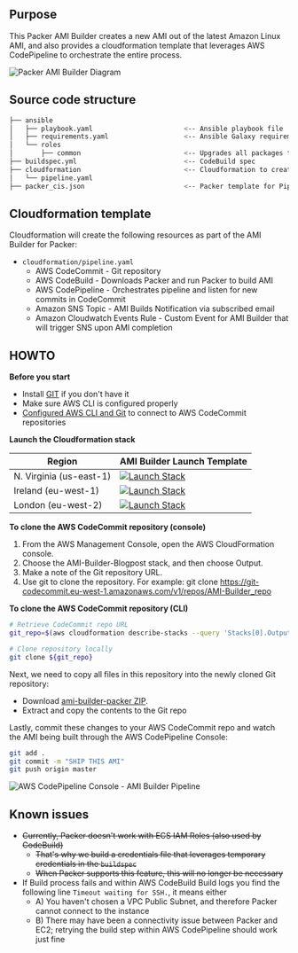 ## Purpose

This Packer AMI Builder creates a new AMI out of the latest Amazon Linux AMI, and also provides a cloudformation template that leverages AWS CodePipeline to 
orchestrate the entire process.

![Packer AMI Builder Diagram](images/ami-builder-diagram.png)

## Source code structure

```bash
├── ansible
│   ├── playbook.yaml                       <-- Ansible playbook file
│   ├── requirements.yaml                   <-- Ansible Galaxy requirements containing additional Roles to be used (CIS, Cloudwatch Logs)
│   └── roles
│       ├── common                          <-- Upgrades all packages through ``yum``
├── buildspec.yml                           <-- CodeBuild spec 
├── cloudformation                          <-- Cloudformation to create entire pipeline
│   └── pipeline.yaml
├── packer_cis.json                         <-- Packer template for Pipeline
```


## Cloudformation template

Cloudformation will create the following resources as part of the AMI Builder for Packer:

* ``cloudformation/pipeline.yaml``
    + AWS CodeCommit - Git repository
    + AWS CodeBuild - Downloads Packer and run Packer to build AMI 
    + AWS CodePipeline - Orchestrates pipeline and listen for new commits in CodeCommit
    + Amazon SNS Topic - AMI Builds Notification via subscribed email
    + Amazon Cloudwatch Events Rule - Custom Event for AMI Builder that will trigger SNS upon AMI completion


## HOWTO

**Before you start**

* Install [GIT](https://git-scm.com/downloads) if you don't have it
* Make sure AWS CLI is configured properly
* [Configured AWS CLI and Git](http://docs.aws.amazon.com/codecommit/latest/userguide/setting-up-https-unixes.html) to connect to AWS CodeCommit repositories

**Launch the Cloudformation stack**

Region | AMI Builder Launch Template
------------------------------------------------- | ---------------------------------------------------------------------------------
N. Virginia (us-east-1) | [![Launch Stack](images/deploy-to-aws.png)](https://console.aws.amazon.com/cloudformation/home?region=us-east-1#/stacks/new?stackName=AMI-Builder-Blogpost&templateURL=https://ami-builder-packer-ubuntu.s3-eu-west-1.amazonaws.com/cloudformation/pipeline.yaml)
Ireland (eu-west-1) | [![Launch Stack](images/deploy-to-aws.png)](https://console.aws.amazon.com/cloudformation/home?region=eu-west-1#/stacks/new?stackName=AMI-Builder-Blogpost&templateURL=https://ami-builder-packer-ubuntu.s3-eu-west-1.amazonaws.com/cloudformation/pipeline.yaml)
London (eu-west-2) | [![Launch Stack](images/deploy-to-aws.png)](https://console.aws.amazon.com/cloudformation/home?region=eu-west-2#/stacks/new?stackName=AMI-Builder-Blogpost&templateURL=https://ami-builder-packer-ubuntu.s3-eu-west-1.amazonaws.com/cloudformation/pipeline.yaml)

**To clone the AWS CodeCommit repository (console)**

1.  From the AWS Management Console, open the AWS CloudFormation console.
2.  Choose the AMI-Builder-Blogpost stack, and then choose Output.
3.  Make a note of the Git repository URL.
4.  Use git to clone the repository.
For example: git clone https://git-codecommit.eu-west-1.amazonaws.com/v1/repos/AMI-Builder_repo

**To clone the AWS CodeCommit repository (CLI)**

```bash
# Retrieve CodeCommit repo URL
git_repo=$(aws cloudformation describe-stacks --query 'Stacks[0].Outputs[?OutputKey==`GitRepository`].OutputValue' --output text --stack-name "AMI-Builder-Blogpost")

# Clone repository locally
git clone ${git_repo}
```

Next, we need to copy all files in this repository into the newly cloned Git repository:

* Download [ami-builder-packer ZIP](https://github.com/awslabs/ami-builder-packer/archive/master.zip).
* Extract and copy the contents to the Git repo

Lastly, commit these changes to your AWS CodeCommit repo and watch the AMI being built through the AWS CodePipeline Console:

```bash
git add .
git commit -m "SHIP THIS AMI"
git push origin master
```

![AWS CodePipeline Console - AMI Builder Pipeline](images/ami-builder-pipeline.png)

## Known issues

* ~~Currently, Packer doesn't work with ECS IAM Roles (also used by CodeBuild)~~
    - ~~That's why we build a credentials file that leverages temporary credentials in the ``buildspec``~~
    - ~~When Packer supports this feature, this will no longer be necessary~~
* If Build process fails and within AWS CodeBuild Build logs you find the following line ``Timeout waiting for SSH.``, it means either
    - A) You haven't chosen a VPC Public Subnet, and therefore Packer cannot connect to the instance
    - B) There may have been a connectivity issue between Packer and EC2; retrying the build step within AWS CodePipeline should work just fine 

